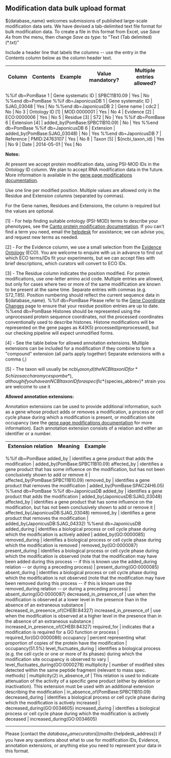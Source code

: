 ## Modification data bulk upload format

${database_name} welcomes submissions of published large-scale modification
data sets. We have devised a tab-delimited text file format for bulk
modification data.  To create a file in this format from Excel, use
*Save As* from the menu, then change *Save as type*: to "Text (Tab delimited) (*.txt)"

Include a header line that labels the columns -- use the entry in the
Contents column below as the column header text.

Column | Contents | Example | Value mandatory? | Multiple entries allowed?
-------|----------|---------|------------|--------------------------
%%if db=PomBase
1 | Gene systematic ID | SPBC11B10.09 | Yes | No
%%end db=PomBase
%%if db=JaponicusDB
1 | Gene systematic ID | SJAG_03048 | Yes | No
%%end db=JaponicusDB
2 | Gene name | cdc2 | No | No
3 | Ontology ID [1] | MOD:0000001 | Yes | No
4 | Evidence [2] | ECO:0000006 | Yes | No
5 | Residue [3] | S72 | No | Yes
%%if db=PomBase
6 | Extension [4] | added_by(PomBase:SPBC11B10.09) | No | Yes
%%end db=PomBase
%%if db=JaponicusDB
6 | Extension | added_by(PomBase:SJAG_03048) | No | Yes
%%end db=JaponicusDB
7 | Reference | PMID:24763107 | Yes | No
8 | Taxon [5] | ${ncbi_taxon_id} | Yes | No
9 | Date | 2014-05-01 | Yes | No

**Notes:**

At present we accept protein modification data, using PSI-MOD IDs in
the Ontology ID column. We plan to accept RNA modification data in the
future. More information is available in the 
[gene page modifications documentation](documentation/gene-page-modifications).

Use one line per modified position.  Multiple values are allowed only
in the Residue and Extension columns (separated by commas).

For the Gene names, Residues and Extensions, the column is required
but the values are optional.


[1] - For help finding suitable ontology (PSI-MOD) terms to describe
    your phenotypes, see the
    [Canto protein modification documentation](https://curation.pombase.org/pombe/docs/modification_annotation).
    If you can't find a term you need, email the
    [helpdesk](mailto:${helpdesk_address}) for assistance; we can
    advise you, and request new terms as needed.
    
[2] - For the Evidence column, we use a small selection from the
    [Evidence Ontology](http://www.evidenceontology.org/) (ECO). You
    are welcome to enquire with us in advance to find out which ECO
    terms/IDs fit your experiments, but we can accept files with brief
    descriptions, which curators will convert to ECO IDs.
    
[3] - The Residue column indicates the position modified. For protein
    modifications, use one-letter amino acid code. Multiple entries
    are allowed, but only for cases where two or more of the same
    modification are known to be present at the same time. Separate
    entries with commas (e.g. S72,T85). Position numbering should
    reflect the current sequence data in ${database_name}.
%%if db=PomBase
    Please refer to the
    [Gene Coordinate Changes](status/gene-coordinate-changes-protein-coding)
    page to ensure that your residue position entries are up to date.
%%end db=PomBase
    Histones
    should be represented using the unprocessed protein sequence
    coordinates, not the processed coordinates conventionally used to
    describe histones. Histone modifications will be represented on
    the gene pages as K4(K5) processed(preprocessed), but our checking
    pipeline will expect unmodified forms.
    
[4] - See the table below for allowed annotation extensions. Multiple
    extensions can be included for a modification if they combine to
    form a "compound" extension (all parts apply together) Separate
    extensions with a comma (,)
    
[5] - The taxon will usually be ${ncbi_taxon_id} (the NCBI taxon ID for
    *Schizosaccharomyces pombe*), although if you have an NCBI taxon ID
    for a specific *${species_abbrev}* strain you are welcome to use it

**Allowed annotation extensions:**

Annotation extensions can be used to provide additional information,
such as a gene whose product adds or removes a modification, a process
or cell cycle phase during which a modification is present, or
modification site occupancy (see the [gene page modifications documentation](documentation/gene-page-modifications) for more
information). Each annotation extension consists of a relation and
either an identifier or a number.

Extension relation | Meaning | Example
-------------------|---------|--------
%%if db=PomBase
added_by | identifies a gene product that adds the modification | added_by(PomBase:SPBC11B10.09)
affected_by | identifies a gene product that has some influence on the modification, but has not been conclusively shown to add or remove it | affected_by(PomBase:SPBC11B10.09)
removed_by | identifies a gene product that removes the modification | added_by(PomBase:SPAC24H6.05)
%%end db=PomBase
%%if db=JaponicusDB
added_by | identifies a gene product that adds the modification | added_by(JaponicusDB:SJAG_03048)
affected_by | identifies a gene product that has some influence on the modification, but has not been conclusively shown to add or remove it | affected_by(JaponicusDB:SJAG_03048)
removed_by | identifies a gene product that removes the modification | added_by(JaponicusDB:SJAG_04332)
%%end db=JaponicusDB
added_during | identifies a biological process or cell cycle phase during which the modification is actively added | added_by(GO:0000085)
removed_during | identifies a biological process or cell cycle phase during which the modification is removed | removed_by(GO:0000087)
present_during | identifies a biological process or cell cycle phase during which the modification is observed (note that the modification may have been added during this process -- if this is known use the added_during relation -- or during a preceding process) | present_during(GO:0000085)
absent_during | identifies a biological process or cell cycle phase during which the modification is not observed (note that the modification may have been removed during this process -- if this is known use the removed_during relation -- or during a preceding process) | absent_during(GO:0000087)
decreased_in_presence_of | use when the modification is observed at a lower level in the presence than in the absence of an extraneous substance | decreased_in_presence_of(CHEBI:84327)
increased_in_presence_of | use when the modification is observed at a higher level in the presence than in the absence of an extraneous substance | increased_in_presence_of(CHEBI:84327)
required_for | indicates that a modification is required for a GO function or process | required_for(GO:0000086)
occupancy | percent representing what proportion of copies of the protein have the modification | occupancy(51.5%)
level_fluctuates_during | identifies a biological process (e.g. the cell cycle or one or more of its phases) during which the modification site occupancy is observed to vary | level_fluctuates_during(GO:0000278)
multiplicity | number of modified sites detected within the same peptide fragment (relevant to mass spec. methods) | multiplicity(2)
in_absence_of | This relation is used to indicate attenuation of the activity of a specific gene product (either by deletion or inactivation). This extension must be used with an additional extension describing the modification | in_absence_of(PomBase:SPBC11B10.09)
decreased_during | identifies a biological process or cell cycle phase during which the modification is actively increased | decreased_during(GO:0034605)
increased_during | identifies a biological process or cell cycle phase during which the modification is actively deceased | increased_during(GO:0034605)

----------------------------

Please [contact the ${database_name} curators](mailto:${helpdesk_address}) if
you have any questions about what to use for modification IDs,
Evidence, annotation extensions, or anything else you need to
represent your data in this format.
